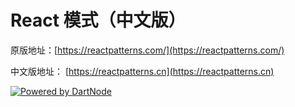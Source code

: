 # React 模式（中文版）

原版地址：[https://reactpatterns.com/](https://reactpatterns.com/)

中文版地址： [https://reactpatterns.cn](https://reactpatterns.cn)

[![Powered by DartNode](https://dartnode.com/branding/DN-Open-Source-sm.png)](https://dartnode.com "Powered by DartNode - Free VPS for Open Source")  

